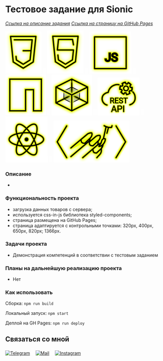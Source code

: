 # Тестовое задание для Sionic

_[Ссылка на описание задания](https://sionic.ru/webreact)_
_[Ссылка на страницу на GitHub Pages](https://beagle-elgaeb.github.io/sionic-test/)_

<p>
  <a href="https://developer.mozilla.org/ru/docs/Web/CSS"><img src="readme/icon-css3.svg" alt="CSS3"></a>
  <img src="readme/icon-whitespace-5px.svg"/>
  <a href="https://developer.mozilla.org/ru/docs/Glossary/HTML5"><img src="readme/icon-html5.svg" alt="HTML5"></a>
  <img src="readme/icon-whitespace-5px.svg"/>
  <a href="https://developer.mozilla.org/ru/docs/Web/JavaScript"><img src="readme/icon-js.svg" alt="JS"></a>
  <img src="readme/icon-whitespace-5px.svg"/>
  <a href="https://npmjs.com/"><img src="readme/icon-npm.svg" alt="NPM"></a>
  <img src="readme/icon-whitespace-5px.svg"/>
  <a href="https://webpack.js.org/"><img src="readme/icon-webpack.svg" alt="WebPack"></a>
  <img src="readme/icon-whitespace-5px.svg"/>
  <a href="https://ru.wikipedia.org/wiki/REST"><img src="readme/icon-api.svg" alt="REST API"></a>
  <img src="readme/icon-whitespace-5px.svg"/>
  <a href="https://ru.reactjs.org/"><img src="readme/icon-react.svg" alt="React"></a>
  <img src="readme/icon-whitespace-5px.svg"/>
  <a href="https://styled-components.com/"><img src="readme/icon-styled-components.svg" alt="Styled-components"></a>
</p>

### Описание

-

### Функциональность проекта

- загрузка данных товаров с сервера;
- используется css-in-js библиотека styled-components;
- страница размещена на GitHub Pages;
- страница адаптируется с контрольными точками: 320px, 400px, 650px, 820px; 1366px.

### Задачи проекта

- Демонстрация компетенций в соответствии с тестовым заданием

### Планы на дальнейшую реализацию проекта

- Нет

### Как использовать

Сборка:
```npm run build```

Локальный запуск:
```npm start```

Деплой на GH Pages:
```npm run deploy```

## Связаться со мной

<p>
  <a href="https://t.me/evgevgevge"><img src="readme/icon-tg.svg" alt="Telegram"></a>
    <img src="readme/icon-whitespace-5px.svg"/>
  <a href="mailto:beagle-elgaeb@ya.ru"><img src="readme/icon-mail.svg" alt="Mail"></a>
    <img src="readme/icon-whitespace-5px.svg"/>
  <a href="https://www.instagram.com/evg._.su/"><img src="readme/icon-inst.svg" alt="Instagram"></a>
</p>
